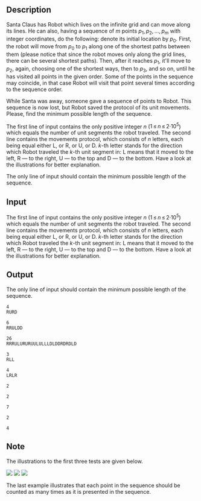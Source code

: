 ## Description

<div><p>Santa Claus has Robot which lives on the infinite grid and can move <span class="tex-font-style-bf">along its lines</span>. He can also, having a sequence of <span class="tex-span"><i>m</i></span> points <span class="tex-span"><i>p</i><sub class="lower-index">1</sub>, <i>p</i><sub class="lower-index">2</sub>, ..., <i>p</i><sub class="lower-index"><i>m</i></sub></span> with integer coordinates, do the following: denote its initial location by <span class="tex-span"><i>p</i><sub class="lower-index">0</sub></span>. First, the robot will move from <span class="tex-span"><i>p</i><sub class="lower-index">0</sub></span> to <span class="tex-span"><i>p</i><sub class="lower-index">1</sub></span> along one of the shortest paths between them (please notice that since the robot moves only along the grid lines, there can be several shortest paths). Then, after it reaches <span class="tex-span"><i>p</i><sub class="lower-index">1</sub></span>, it'll move to <span class="tex-span"><i>p</i><sub class="lower-index">2</sub></span>, again, choosing one of the shortest ways, then to <span class="tex-span"><i>p</i><sub class="lower-index">3</sub></span>, and so on, until he has visited all points in the given order. Some of the points in the sequence may coincide, in that case Robot will visit that point several times according to the sequence order.</p><p>While Santa was away, someone gave a sequence of points to Robot. This sequence is now lost, but Robot saved the protocol of its unit movements. Please, find the minimum possible length of the sequence.</p></div><div class="input-specification"><p>The first line of input contains the only positive integer <span class="tex-span"><i>n</i></span> (<span class="tex-span">1 ≤ <i>n</i> ≤ 2·10<sup class="upper-index">5</sup></span>) which equals the number of unit segments the robot traveled. The second line contains the movements protocol, which consists of <span class="tex-span"><i>n</i></span> letters, each being equal either <span class="tex-font-style-tt">L</span>, or <span class="tex-font-style-tt">R</span>, or <span class="tex-font-style-tt">U</span>, or <span class="tex-font-style-tt">D</span>. <span class="tex-span"><i>k</i></span>-th letter stands for the direction which Robot traveled the <span class="tex-span"><i>k</i></span>-th unit segment in: <span class="tex-font-style-tt">L</span> means that it moved to the left, <span class="tex-font-style-tt">R</span>&nbsp;— to the right, <span class="tex-font-style-tt">U</span>&nbsp;— to the top and <span class="tex-font-style-tt">D</span>&nbsp;— to the bottom. Have a look at the illustrations for better explanation.</p></div><div class="output-specification"><p>The only line of input should contain the minimum possible length of the sequence.</p></div>

## Input

<p>The first line of input contains the only positive integer <span class="tex-span"><i>n</i></span> (<span class="tex-span">1 ≤ <i>n</i> ≤ 2·10<sup class="upper-index">5</sup></span>) which equals the number of unit segments the robot traveled. The second line contains the movements protocol, which consists of <span class="tex-span"><i>n</i></span> letters, each being equal either <span class="tex-font-style-tt">L</span>, or <span class="tex-font-style-tt">R</span>, or <span class="tex-font-style-tt">U</span>, or <span class="tex-font-style-tt">D</span>. <span class="tex-span"><i>k</i></span>-th letter stands for the direction which Robot traveled the <span class="tex-span"><i>k</i></span>-th unit segment in: <span class="tex-font-style-tt">L</span> means that it moved to the left, <span class="tex-font-style-tt">R</span>&nbsp;— to the right, <span class="tex-font-style-tt">U</span>&nbsp;— to the top and <span class="tex-font-style-tt">D</span>&nbsp;— to the bottom. Have a look at the illustrations for better explanation.</p>

## Output

<p>The only line of input should contain the minimum possible length of the sequence.</p>





```input1
4
RURD

```




```input2
6
RRULDD

```




```input3
26
RRRULURURUULULLLDLDDRDRDLD

```




```input4
3
RLL

```




```input5
4
LRLR

```




```output1
2

```




```output2
2

```




```output3
7

```




```output4
2

```




```output5
4

```



## Note

<p>The illustrations to the first three tests are given below.</p><p><img class="tex-graphics" src="file://B6jFlqfx.png" style="max-width: 100.0%;max-height: 100.0%;"> <img class="tex-graphics" src="file://8RgA2Vr6.png" style="max-width: 100.0%;max-height: 100.0%;"> <img class="tex-graphics" src="file://fMvfSh2o.png" style="max-width: 100.0%;max-height: 100.0%;"></p><p>The last example illustrates that each point in the sequence should be counted as many times as it is presented in the sequence.</p>
